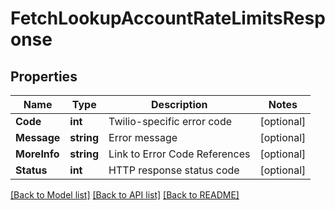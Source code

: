 # FetchLookupAccountRateLimitsResponse

## Properties

Name | Type | Description | Notes
------------ | ------------- | ------------- | -------------
**Code** | **int** | Twilio-specific error code |[optional] 
**Message** | **string** | Error message |[optional] 
**MoreInfo** | **string** | Link to Error Code References |[optional] 
**Status** | **int** | HTTP response status code |[optional] 

[[Back to Model list]](../README.md#documentation-for-models) [[Back to API list]](../README.md#documentation-for-api-endpoints) [[Back to README]](../README.md)


